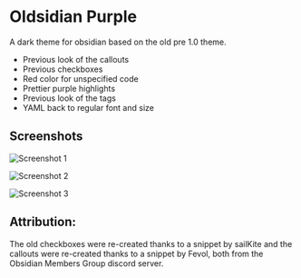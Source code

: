# Oldsidian Purple
A dark theme for obsidian based on the old pre 1.0 theme.
- Previous look of the callouts
- Previous checkboxes
- Red color for unspecified code
- Prettier purple highlights
- Previous look of the tags
- YAML back to regular font and size

## Screenshots
![Screenshot 1](https://github.com/ltctceplrm/oldsidian-purple/blob/main/Screenshot%201.png?raw=true" "Screenshot 1")

![Screenshot 2](https://github.com/ltctceplrm/oldsidian-purple/blob/main/Screenshot%202.png?raw=true" "Screenshot 2")

![Screenshot 3](https://github.com/ltctceplrm/oldsidian-purple/blob/main/Screenshot%203.png?raw=true" "Screenshot 3")


## Attribution:
The old checkboxes were re-created thanks to a snippet by sailKite and the callouts were re-created thanks to a snippet by Fevol, both from the Obsidian Members Group discord server.
